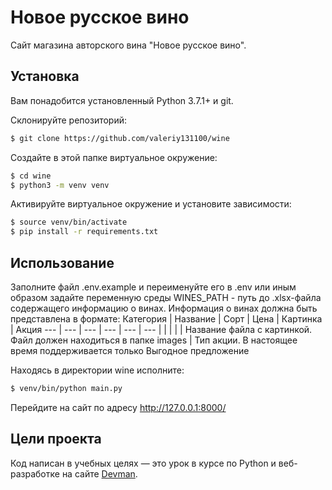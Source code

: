 # Новое русское вино

Сайт магазина авторского вина "Новое русское вино".

## Установка
Вам понадобится установленный Python 3.7.1+ и git.

Склонируйте репозиторий:
```bash
$ git clone https://github.com/valeriy131100/wine
```

Создайте в этой папке виртуальное окружение:
```bash
$ cd wine
$ python3 -m venv venv
```

Активируйте виртуальное окружение и установите зависимости:
```bash
$ source venv/bin/activate
$ pip install -r requirements.txt
```

## Использование
Заполните файл .env.example и переименуйте его в .env или иным образом задайте переменную среды WINES_PATH - путь до .xlsx-файла содержащего информацию о винах. Информация о винах должна быть представлена в формате:
Категория | Название | Сорт | Цена | Картинка | Акция
--- | --- | --- | --- | --- | ---
 | | | | | Название файла с картинкой. Файл должен находиться в папке images | Тип акции. В настоящее время поддерживается только Выгодное предложение

Находясь в директории wine исполните:
```bash
$ venv/bin/python main.py
```

Перейдите на сайт по адресу http://127.0.0.1:8000/
## Цели проекта

Код написан в учебных целях — это урок в курсе по Python и веб-разработке на сайте [Devman](https://dvmn.org).
